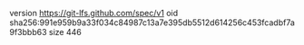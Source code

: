 version https://git-lfs.github.com/spec/v1
oid sha256:991e959b9a33f034c84987c13a7e395db5512d614256c453fcadbf7a9f3bbb63
size 446
